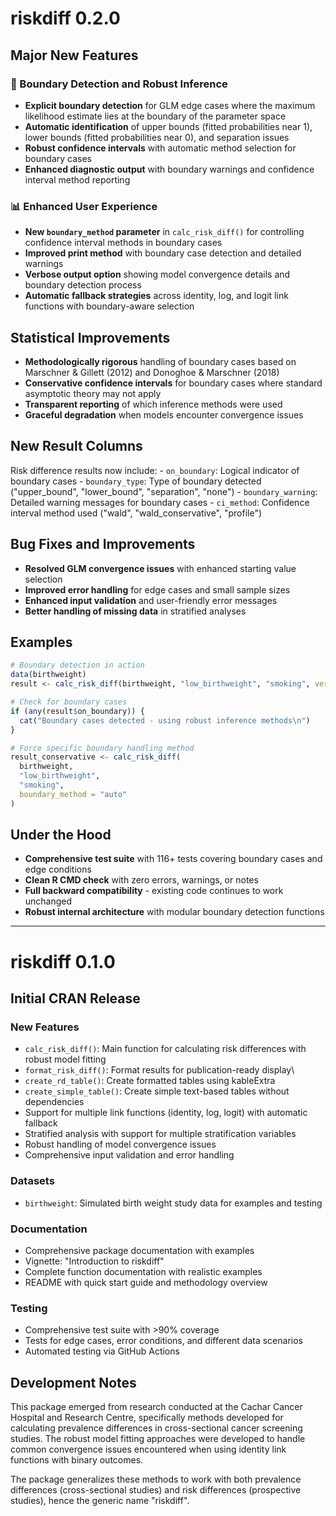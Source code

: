 # riskdiff 0.2.0

## Major New Features

### 🎯 Boundary Detection and Robust Inference

-   **Explicit boundary detection** for GLM edge cases where the maximum likelihood estimate lies at the boundary of the parameter space
-   **Automatic identification** of upper bounds (fitted probabilities near 1), lower bounds (fitted probabilities near 0), and separation issues
-   **Robust confidence intervals** with automatic method selection for boundary cases
-   **Enhanced diagnostic output** with boundary warnings and confidence interval method reporting

### 📊 Enhanced User Experience

-   **New `boundary_method` parameter** in `calc_risk_diff()` for controlling confidence interval methods in boundary cases
-   **Improved print method** with boundary case detection and detailed warnings
-   **Verbose output option** showing model convergence details and boundary detection process
-   **Automatic fallback strategies** across identity, log, and logit link functions with boundary-aware selection

## Statistical Improvements

-   **Methodologically rigorous** handling of boundary cases based on Marschner & Gillett (2012) and Donoghoe & Marschner (2018)
-   **Conservative confidence intervals** for boundary cases where standard asymptotic theory may not apply
-   **Transparent reporting** of which inference methods were used
-   **Graceful degradation** when models encounter convergence issues

## New Result Columns

Risk difference results now include: - `on_boundary`: Logical indicator of boundary cases - `boundary_type`: Type of boundary detected ("upper_bound", "lower_bound", "separation", "none") - `boundary_warning`: Detailed warning messages for boundary cases - `ci_method`: Confidence interval method used ("wald", "wald_conservative", "profile")

## Bug Fixes and Improvements

-   **Resolved GLM convergence issues** with enhanced starting value selection
-   **Improved error handling** for edge cases and small sample sizes
-   **Enhanced input validation** and user-friendly error messages
-   **Better handling of missing data** in stratified analyses

## Examples

``` r
# Boundary detection in action
data(birthweight)
result <- calc_risk_diff(birthweight, "low_birthweight", "smoking", verbose = TRUE)

# Check for boundary cases
if (any(result$on_boundary)) {
  cat("Boundary cases detected - using robust inference methods\n")
}

# Force specific boundary handling method
result_conservative <- calc_risk_diff(
  birthweight, 
  "low_birthweight", 
  "smoking",
  boundary_method = "auto"
)
```

## Under the Hood

-   **Comprehensive test suite** with 116+ tests covering boundary cases and edge conditions
-   **Clean R CMD check** with zero errors, warnings, or notes
-   **Full backward compatibility** - existing code continues to work unchanged
-   **Robust internal architecture** with modular boundary detection functions

------------------------------------------------------------------------

# riskdiff 0.1.0

## Initial CRAN Release

### New Features

-   `calc_risk_diff()`: Main function for calculating risk differences with robust model fitting
-   `format_risk_diff()`: Format results for publication-ready display\
-   `create_rd_table()`: Create formatted tables using kableExtra
-   `create_simple_table()`: Create simple text-based tables without dependencies
-   Support for multiple link functions (identity, log, logit) with automatic fallback
-   Stratified analysis with support for multiple stratification variables
-   Robust handling of model convergence issues
-   Comprehensive input validation and error handling

### Datasets

-   `birthweight`: Simulated birth weight study data for examples and testing

### Documentation

-   Comprehensive package documentation with examples
-   Vignette: "Introduction to riskdiff"
-   Complete function documentation with realistic examples
-   README with quick start guide and methodology overview

### Testing

-   Comprehensive test suite with \>90% coverage
-   Tests for edge cases, error conditions, and different data scenarios
-   Automated testing via GitHub Actions

## Development Notes

This package emerged from research conducted at the Cachar Cancer Hospital and Research Centre, specifically methods developed for calculating prevalence differences in cross-sectional cancer screening studies. The robust model fitting approaches were developed to handle common convergence issues encountered when using identity link functions with binary outcomes.

The package generalizes these methods to work with both prevalence differences (cross-sectional studies) and risk differences (prospective studies), hence the generic name "riskdiff".
